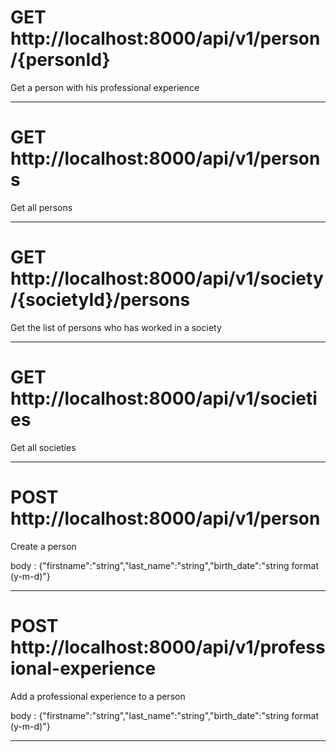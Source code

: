 # GET http://localhost:8000/api/v1/person/{personId} 
Get a person with his professional experience 
 

 --- 
# GET http://localhost:8000/api/v1/persons 
Get all persons 
 

 --- 
# GET http://localhost:8000/api/v1/society/{societyId}/persons 
Get the list of persons who has worked in a society 
 

 --- 
# GET http://localhost:8000/api/v1/societies 
Get all societies 
 

 --- 
# POST http://localhost:8000/api/v1/person 
Create a person 
 
body : {"firstname":"string","last_name":"string","birth_date":"string format (y-m-d)"} 

 --- 
# POST http://localhost:8000/api/v1/professional-experience 
Add a professional experience to a person 
 
body : {"firstname":"string","last_name":"string","birth_date":"string format (y-m-d)"} 

 --- 
